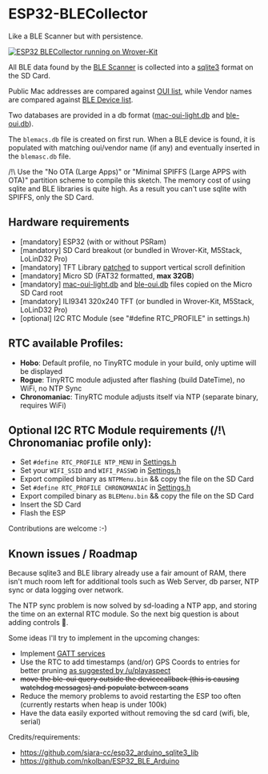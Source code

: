# ESP32-BLECollector

Like a BLE Scanner but with persistence.

  [![ESP32 BLECollector running on Wrover-Kit](https://user-images.githubusercontent.com/1893754/47954059-fe9ac380-df85-11e8-8da9-16710a60555b.png)](https://www.youtube.com/watch?v=434LDAfpGjE)



All BLE data found by the [BLE Scanner](https://github.com/nkolban/ESP32_BLE_Arduino) is collected into a [sqlite3](https://github.com/siara-cc/esp32_arduino_sqlite3_lib) format on the SD Card.

Public Mac addresses are compared against [OUI list](https://code.wireshark.org/review/gitweb?p=wireshark.git;a=blob_plain;f=manuf), while Vendor names are compared against [BLE Device list](https://www.bluetooth.com/specifications/assigned-numbers/company-identifiers).

Two databases are provided in a db format ([mac-oui-light.db](https://github.com/tobozo/ESP32-BLECollector/blob/master/SD/mac-oui-light.db) and [ble-oui.db](https://github.com/tobozo/ESP32-BLECollector/blob/master/SD/ble-oui.db)).

The `blemacs.db` file is created on first run.
When a BLE device is found, it is populated with matching oui/vendor name (if any) and eventually inserted in the `blemasc.db` file.


/!\ Use the "No OTA (Large Apps)" or "Minimal SPIFFS (Large APPS with OTA)" partition scheme to compile this sketch.
The memory cost of using sqlite and BLE libraries is quite high.
As a result you can't use sqlite with SPIFFS, only the SD Card.

Hardware requirements
---------------------
  - [mandatory] ESP32 (with or without PSRam)
  - [mandatory] SD Card breakout (or bundled in Wrover-Kit, M5Stack, LoLinD32 Pro)
  - [mandatory] TFT Library [patched](https://github.com/espressif/WROVER_KIT_LCD/pull/3/files) to support vertical scroll definition
  - [mandatory] Micro SD (FAT32 formatted, **max 32GB**)
  - [mandatory] [mac-oui-light.db](https://github.com/tobozo/ESP32-BLECollector/blob/master/SD/mac-oui-light.db) and [ble-oui.db](https://github.com/tobozo/ESP32-BLECollector/blob/master/SD/ble-oui.db) files copied on the Micro SD Card root
  - [mandatory] ILI9341 320x240 TFT (or bundled in Wrover-Kit, M5Stack, LoLinD32 Pro)
  - [optional] I2C RTC Module (see "#define RTC_PROFILE" in settings.h)


RTC available Profiles: 
-----------------------
  - **Hobo**: Default profile, no TinyRTC module in your build, only uptime will be displayed
  - **Rogue**: TinyRTC module adjusted after flashing (build DateTime), no WiFi, no NTP Sync
  - **Chronomaniac**: TinyRTC module adjusts itself via NTP (separate binary, requires WiFi)

Optional I2C RTC Module requirements (/!\ **Chronomaniac** profile only):
-------------------------------------
  - Set `#define RTC_PROFILE NTP_MENU` in [Settings.h](https://github.com/tobozo/ESP32-BLECollector/blob/master/Settings.h)
  - Set your `WIFI_SSID` and `WIFI_PASSWD` in [Settings.h](https://github.com/tobozo/ESP32-BLECollector/blob/master/Settings.h)
  - Export compiled binary as `NTPMenu.bin` && copy the file on the SD Card
  - Set `#define RTC_PROFILE CHRONOMANIAC` in [Settings.h](https://github.com/tobozo/ESP32-BLECollector/blob/master/Settings.h)
  - Export compiled binary as `BLEMenu.bin` && copy the file on the SD Card
  - Insert the SD Card
  - Flash the ESP

Contributions are welcome :-)


Known issues / Roadmap
----------------------
Because sqlite3 and BLE library already use a fair amount of RAM, there isn't much room left for additional tools such as Web Server, db parser, NTP sync or data logging over network.

The NTP sync problem is now solved by sd-loading a NTP app, and storing the time on an external RTC module.
So the next big question is about adding controls :thinking:.

Some ideas I'll try to implement in the upcoming changes:

- Implement [GATT services](https://www.bluetooth.com/specifications/gatt/services)
- Use the RTC to add timestamps (and/or) GPS Coords to entries for better pruning [as suggested by /u/playaspect](https://www.reddit.com/r/esp8266/comments/9s594c/esp32blecollector_ble_scanner_data_persistence_on/e8nipr6/?context=3)
- ~~move the ble-oui query outside the devicecallback (this is causing watchdog messages) and populate between scans~~
- Reduce the memory problems to avoid restarting the ESP too often (currently restarts when heap is under 100k)
- Have the data easily exported without removing the sd card (wifi, ble, serial)

Credits/requirements:

- https://github.com/siara-cc/esp32_arduino_sqlite3_lib
- https://github.com/nkolban/ESP32_BLE_Arduino
